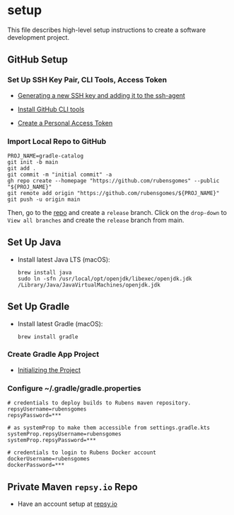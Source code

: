 # setup

This file describes high-level setup instructions to create a software development project.

## GitHub Setup

### Set Up SSH Key Pair, CLI Tools, Access Token

- [Generating a new SSH key and adding it to the ssh-agent](https://docs.github.com/en/authentication/connecting-to-github-with-ssh/generating-a-new-ssh-key-and-adding-it-to-the-ssh-agent)

- [Install GitHub CLI tools](https://github.com/cli/cli)

- [Create a Personal Access Token](https://docs.github.com/en/authentication/keeping-your-account-and-data-secure/managing-your-personal-access-tokens)

### Import Local Repo to GitHub

```shell
PROJ_NAME=gradle-catalog
git init -b main
git add .
git commit -m "initial commit" -a
gh repo create --homepage "https://github.com/rubensgomes" --public "${PROJ_NAME}"
git remote add origin "https://github.com/rubensgomes/${PROJ_NAME}"
git push -u origin main
```

Then, go to the [repo](https://github.com/rubensgomes/gradle-catalog) and create
a `release` branch. Click on the `drop-down` to `View all branches` and create
the `release` branch from main.

## Set Up Java

- Install latest Java LTS (macOS):

   ```shell
   brew install java
   sudo ln -sfn /usr/local/opt/openjdk/libexec/openjdk.jdk /Library/Java/JavaVirtualMachines/openjdk.jdk
   ```

## Set Up Gradle

- Install latest Gradle (macOS):

   ```shell
   brew install gradle
   ```

### Create Gradle App Project

- [Initializing the Project](https://docs.gradle.org/current/userguide/part1_gradle_init.html)

### Configure ~/.gradle/gradle.properties

   ```text
   # credentials to deploy builds to Rubens maven repository.
   repsyUsername=rubensgomes
   repsyPassword=***

   # as systemProp to make them accessible from settings.gradle.kts
   systemProp.repsyUsername=rubensgomes
   systemProp.repsyPassword=***

   # credentials to login to Rubens Docker account
   dockerUsername=rubensgomes
   dockerPassword=***
   ```

## Private Maven `repsy.io` Repo

- Have an account setup at [repsy.io](https://repsy.io/mvn/rubensgomes)